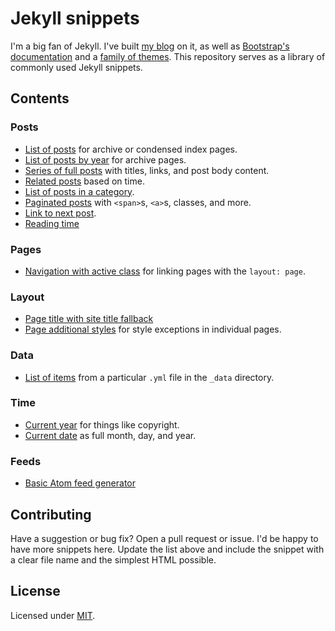 # Jekyll snippets

I'm a big fan of Jekyll. I've built [my blog](http://markdotto.com) on it, as well as [Bootstrap's documentation](http://getbootstrap.com) and a [family of themes](http://getpoole.com). This repository serves as a library of commonly used Jekyll snippets.

## Contents

### Posts

- [List of posts](posts-list.html) for archive or condensed index pages.
- [List of posts by year](posts-archive-by-year.html) for archive pages.
- [Series of full posts](posts-full.html) with titles, links, and post body content.
- [Related posts](posts-related.html) based on time.
- [List of posts in a category](posts-in-category.html).
- [Paginated posts](posts-pagination.html) with `<span>`s, `<a>`s, classes, and more.
- [Link to next post](posts-next-post.html).
- [Reading time](reading-time.html)

### Pages

- [Navigation with active class](pages-nav.html) for linking pages with the `layout: page`.

### Layout

- [Page title with site title fallback](layout-page-title.html)
- [Page additional styles](layout-page-style.html) for style exceptions in individual pages.

### Data

- [List of items](data-list.html) from a particular `.yml` file in the `_data` directory.

### Time

- [Current year](time-current-year.html) for things like copyright.
- [Current date](time-month-day-year.html) as full month, day, and year.

### Feeds

- [Basic Atom feed generator](atom.xml)

## Contributing

Have a suggestion or bug fix? Open a pull request or issue. I'd be happy to have more snippets here. Update the list above and include the snippet with a clear file name and the simplest HTML possible.

## License

Licensed under [MIT](LICENSE).
